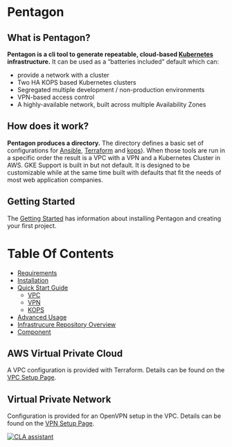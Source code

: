 # Pentagon

## What is Pentagon?

**Pentagon is a cli tool to generate repeatable, cloud-based [Kubernetes](https://kubernetes.io/) infrastructure.**
It can be used as a “batteries included” default which can:
- provide a network with a cluster
- Two HA KOPS based Kubernetes clusters
- Segregated multiple development / non-production environments
- VPN-based access control
- A highly-available network, built across multiple Availability Zones

## How does it work?
 **Pentagon produces a directory.** The directory defines a basic set of configurations for [Ansible](https://www.ansible.com/), [Terraform](https://www.terraform.io/) and [kops](https://github.com/kubernetes/kops)). When those tools are run in a specific order the result is a VPC with a VPN and a Kubernetes Cluster in AWS. GKE Support is built in but not default. It is designed to be customizable while at the same time built with defaults that fit the needs of most web application companies.


## Getting Started

The [Getting Started](docs/getting-started.md) has information about installing Pentagon and creating your first project.

Table Of Contents
=================

* [Requirements](docs/getting-started.md#requirements)
* [Installation](docs/getting-started.md#installation)
* [Quick Start Guide](docs/getting-started.md)
  * [VPC](docs/getting-started.md#vpc-setup)
  * [VPN](docs/getting-started.md#vpn-setup)
  * [KOPS](docs/getting-started.md#kops)
* [Advanced Usage](docs/getting-started.md#advanced-project-initialization)
* [Infrastrucure Repository Overview](docs/overview.md)
* [Component](docs/components.md)


## AWS Virtual Private Cloud

A VPC configuration is provided with Terraform. Details can be found on the [VPC Setup Page](docs/vpc.md).

## Virtual Private Network

Configuration is provided for an OpenVPN setup in the VPC. Details can be found on the [VPN Setup Page](docs/vpn.md).



[![CLA assistant](https://cla-assistant.io/readme/badge/reactiveops/pentagon)](https://cla-assistant.io/reactiveops/pentagon)
